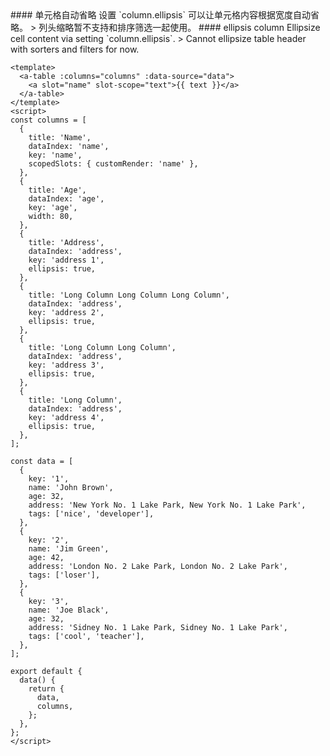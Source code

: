<cn>
#### 单元格自动省略
设置 `column.ellipsis` 可以让单元格内容根据宽度自动省略。
> 列头缩略暂不支持和排序筛选一起使用。
</cn>

<us>
#### ellipsis column
Ellipsize cell content via setting `column.ellipsis`.
> Cannot ellipsize table header with sorters and filters for now.
</us>

```vue
<template>
  <a-table :columns="columns" :data-source="data">
    <a slot="name" slot-scope="text">{{ text }}</a>
  </a-table>
</template>
<script>
const columns = [
  {
    title: 'Name',
    dataIndex: 'name',
    key: 'name',
    scopedSlots: { customRender: 'name' },
  },
  {
    title: 'Age',
    dataIndex: 'age',
    key: 'age',
    width: 80,
  },
  {
    title: 'Address',
    dataIndex: 'address',
    key: 'address 1',
    ellipsis: true,
  },
  {
    title: 'Long Column Long Column Long Column',
    dataIndex: 'address',
    key: 'address 2',
    ellipsis: true,
  },
  {
    title: 'Long Column Long Column',
    dataIndex: 'address',
    key: 'address 3',
    ellipsis: true,
  },
  {
    title: 'Long Column',
    dataIndex: 'address',
    key: 'address 4',
    ellipsis: true,
  },
];

const data = [
  {
    key: '1',
    name: 'John Brown',
    age: 32,
    address: 'New York No. 1 Lake Park, New York No. 1 Lake Park',
    tags: ['nice', 'developer'],
  },
  {
    key: '2',
    name: 'Jim Green',
    age: 42,
    address: 'London No. 2 Lake Park, London No. 2 Lake Park',
    tags: ['loser'],
  },
  {
    key: '3',
    name: 'Joe Black',
    age: 32,
    address: 'Sidney No. 1 Lake Park, Sidney No. 1 Lake Park',
    tags: ['cool', 'teacher'],
  },
];

export default {
  data() {
    return {
      data,
      columns,
    };
  },
};
</script>
```
